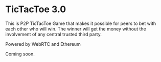# TicTacToe 3.0

This is P2P TicTacToe Game that makes it possible for peers to bet with each other who will win. The winner will get the money without the involvement of any central trusted third party.

Powered by WebRTC and Ethereum

Coming soon.
